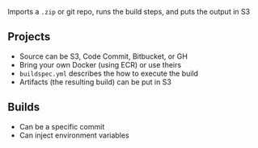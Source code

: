Imports a `.zip` or git repo, runs the build steps, and puts the output in S3

## Projects

* Source can be S3, Code Commit, Bitbucket, or GH
* Bring your own Docker (using ECR) or use theirs
* `buildspec.yml` describes the how to execute the build
* Artifacts (the resulting build) can be put in S3

## Builds

* Can be a specific commit
* Can inject environment variables
